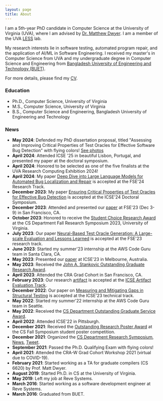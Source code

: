 ```yaml
---
layout: page
title: About
---
```


I am a 5th-year PhD candidate in Computer Science at the University of Virginia (UVA), where I am advised by [Dr. Matthew Dwyer](https://matthewbdwyer.github.io/). I am a member of the UVA [LESS](https://less-lab-uva.github.io/) lab.  

My research interests lie in software testing, automated program repair, and the application of AI/ML in Software Engineering. I received my master's in Computer Science from UVA and my undergraduate degree in Computer Science and Engineering from [Bangladesh University of Engineering and Technology (BUET)](https://eee.buet.ac.bd/). 

For more details, please find my [CV]({{'/'|relative_url}}assets/CV/CV.pdf).


### Education

* Ph.D., Computer Science, University of Virginia
* M.S., Computer Science, University of Virginia
* B.S., Computer Science and Engineering, Bangladesh University of Engineering and Technology


### News
- **May 2024**:  Defended my PhD dissertation proposal, titled "Assessing and Improving Critical Properties of Test Oracles for
Effective Software Bug Detection" with flying colors! [See photos](gallery.md)
- **April 2024**: Attended ICSE '25 in beautiful Lisbon, Portugal, and presented my paper at the doctoral symposium.
- **April 2024**: Honored to be selected as one of the five finalists at the UVA Research Computing Exhibition 2024!
- **April 2024**: My paper [Deep Dive into Large Language Models for Automated Bug Localization and Repair](https://arxiv.org/abs/2404.11595) is accepted at the FSE'24 Research Track.
- **December 2023**: My paper [Ensuring Critical Properties of Test Oracles for Effective Bug Detection](https://conf.researchr.org/details/icse-2024/icse-2024-doctoral-symposium/11/Ensuring-Critical-Properties-of-Test-Oracles-for-Effective-Bug-Detection) is accepted at the ICSE'24 Doctoral Symposium.
- **December 2023**: Attended and presented our [paper](https://dl.acm.org/doi/pdf/10.1145/3611643.3616265) at FSE'23 (Dec 3-9) in San Francisco, CA.
- **October 2023**: Honored to receive the [Student Choice Research Award](https://engineering.virginia.edu/department/computer-science/blogs/2023-cs-research-symposium-highlights) at the CS Department Fall Research Symposium 2023, University of Virginia.
- **July 2023**: Our paper [Neural-Based Test Oracle Generation: A Large-scale Evaluation and Lessons Learned](https://dl.acm.org/doi/abs/10.1145/3611643.3616265) is accepted at the FSE'23 research track.
- **June 2023**: Started my summer'23 internship at the AWS Code Guru team in Santa Clara, CA.
- **May 2023**: Presented our [paper](https://ieeexplore.ieee.org/stamp/stamp.jsp?arnumber=10172745) at ICSE'23 in Melbourne, Australia.
- **May 2023**: Received the [John A. Stankovic Outstanding Graduate Research Award](https://engineering.virginia.edu/department/computer-science/blogs/cs-department-end-year-award-recipients-2022-2023).
- **April 2023**: Attended the CRA Grad Cohort in San Francisco, CA.
- **February 2023**: Our research [artifact](https://github.com/soneyahossain/hcc-gap-recommender) is accepted at the [ICSE Artifact Evaluation Track](https://conf.researchr.org/details/icse-2023/icse-2023-artifact-evaluation/5/Artifact-Measuring-and-Mitigating-Gaps-in-Structural-Testing).
- **December 2022**: Our paper on [Measuring and Mitigating Gaps in Structural Testing](https://ieeexplore.ieee.org/stamp/stamp.jsp?arnumber=10172745) is accepted at the ICSE'23 technical track.
- **May 2022**: Started my summer'22 internship at the AWS Code Guru team in Seattle.
- **May 2022**: Received the [CS Department Outstanding Graduate Service Award](https://engineering.virginia.edu/2021-2022-cs-department-end-year-awards).
- **April 2022**: Attended ICSE'22 in Pittsburgh.
- **December 2021**: Received the [Outstanding Research Poster Award](https://engineering.virginia.edu/events/2021-fall-cs-research-symposium) at the CS Fall Symposium student poster competition.
- **December 2021**: Organized the [CS Department Research Symposium](https://engineering.virginia.edu/events/2021-fall-cs-research-symposium), [News](https://engineering.virginia.edu/computer-science-graduate-student-group-research-symposium?fbclid=IwAR2r1lHuVFwesevFrsCqezybDSU_u3Fc-vWky6TYbQ4Jepo-gfibiRzgbMc), [Tweet](https://twitter.com/CS_UVA/status/1471529342912155650?s=20&t=YbVecueDVPOLsdDaw0sBfQ).
- **September 2021**: Passed the Ph.D. Qualifying Exam with flying colors!
- **April 2021**: Attended the CRA-W Grad Cohort Workshop 2021 (virtual due to COVID-19).
- **February 2021**: Started working as a TA for graduate compilers (CS 6620) by Prof. Matt Dwyer.
- **August 2019**: Started Ph.D. in CS at the University of Virginia.
- **May 2019**: Left my job at Reve Systems.
- **March 2016**: Started working as a software development engineer at Reve Systems.
- **March 2016**: Graduated from BUET.




